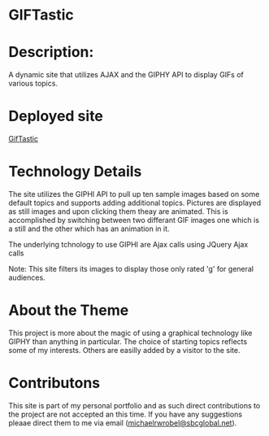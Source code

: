 # GIFTastic

# Description:

A dynamic site that utilizes AJAX and the GIPHY API to display GIFs of various topics.

# Deployed site
[GifTastic](https://michaelwrobelpersonal.github.io/GIFTastic/)

# Technology Details

The site utilizes the GIPHI API to pull up ten sample images based on some default topics and supports adding additional topics.   Pictures are displayed as still images and upon clicking them theay are animated.  This is accomplished by switching between two differant GIF images one which is a still and the other which has an animation in it.

The underlying tchnology to use GIPHI are Ajax calls using JQuery Ajax calls 

Note: This site filters its images to display those only rated 'g' for general audiences.

# About the Theme

This project is more about the magic of using a graphical technology like GIPHY than anything in particular.  The choice of starting topics reflects some of my interests.  Others are easilly added by a visitor to the site.

# Contributons

This site is part of my personal portfolio and as such direct contributions to the project are not accepted an this time.  If you have any suggestions pleaae direct them to me via email (michaelrwrobel@sbcglobal.net).
